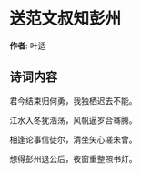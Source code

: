 # 送范文叔知彭州

**作者**: 叶适

## 诗词内容

君今结束归何勇，我独栖迟去不能。

江水入冬犹浩荡，风帆逼岁合骞腾。

相逢论事信徒尔，清坐矢心嗟未曾。

想得彭州退公后，夜窗重整照书灯。

